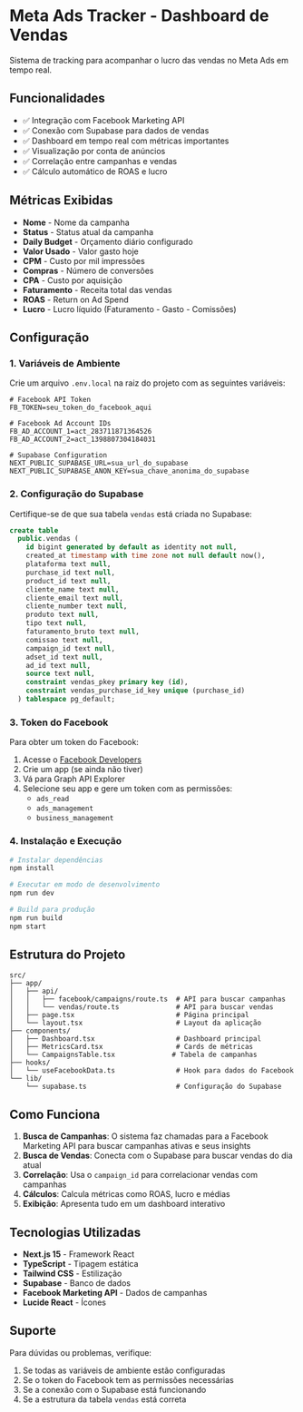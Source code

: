 # Meta Ads Tracker - Dashboard de Vendas

Sistema de tracking para acompanhar o lucro das vendas no Meta Ads em tempo real.

## Funcionalidades

- ✅ Integração com Facebook Marketing API
- ✅ Conexão com Supabase para dados de vendas
- ✅ Dashboard em tempo real com métricas importantes
- ✅ Visualização por conta de anúncios
- ✅ Correlação entre campanhas e vendas
- ✅ Cálculo automático de ROAS e lucro

## Métricas Exibidas

- **Nome** - Nome da campanha
- **Status** - Status atual da campanha
- **Daily Budget** - Orçamento diário configurado
- **Valor Usado** - Valor gasto hoje
- **CPM** - Custo por mil impressões
- **Compras** - Número de conversões
- **CPA** - Custo por aquisição
- **Faturamento** - Receita total das vendas
- **ROAS** - Return on Ad Spend
- **Lucro** - Lucro líquido (Faturamento - Gasto - Comissões)

## Configuração

### 1. Variáveis de Ambiente

Crie um arquivo `.env.local` na raiz do projeto com as seguintes variáveis:

```env
# Facebook API Token
FB_TOKEN=seu_token_do_facebook_aqui

# Facebook Ad Account IDs
FB_AD_ACCOUNT_1=act_283711871364526
FB_AD_ACCOUNT_2=act_1398807304184031

# Supabase Configuration
NEXT_PUBLIC_SUPABASE_URL=sua_url_do_supabase
NEXT_PUBLIC_SUPABASE_ANON_KEY=sua_chave_anonima_do_supabase
```

### 2. Configuração do Supabase

Certifique-se de que sua tabela `vendas` está criada no Supabase:

```sql
create table
  public.vendas (
    id bigint generated by default as identity not null,
    created_at timestamp with time zone not null default now(),
    plataforma text null,
    purchase_id text null,
    product_id text null,
    cliente_name text null,
    cliente_email text null,
    cliente_number text null,
    produto text null,
    tipo text null,
    faturamento_bruto text null,
    comissao text null,
    campaign_id text null,
    adset_id text null,
    ad_id text null,
    source text null,
    constraint vendas_pkey primary key (id),
    constraint vendas_purchase_id_key unique (purchase_id)
  ) tablespace pg_default;
```

### 3. Token do Facebook

Para obter um token do Facebook:

1. Acesse o [Facebook Developers](https://developers.facebook.com/)
2. Crie um app (se ainda não tiver)
3. Vá para Graph API Explorer
4. Selecione seu app e gere um token com as permissões:
   - `ads_read`
   - `ads_management`
   - `business_management`

### 4. Instalação e Execução

```bash
# Instalar dependências
npm install

# Executar em modo de desenvolvimento
npm run dev

# Build para produção
npm run build
npm start
```

## Estrutura do Projeto

```
src/
├── app/
│   ├── api/
│   │   ├── facebook/campaigns/route.ts  # API para buscar campanhas
│   │   └── vendas/route.ts              # API para buscar vendas
│   ├── page.tsx                         # Página principal
│   └── layout.tsx                       # Layout da aplicação
├── components/
│   ├── Dashboard.tsx                    # Dashboard principal
│   ├── MetricsCard.tsx                  # Cards de métricas
│   └── CampaignsTable.tsx              # Tabela de campanhas
├── hooks/
│   └── useFacebookData.ts               # Hook para dados do Facebook
└── lib/
    └── supabase.ts                      # Configuração do Supabase
```

## Como Funciona

1. **Busca de Campanhas**: O sistema faz chamadas para a Facebook Marketing API para buscar campanhas ativas e seus insights
2. **Busca de Vendas**: Conecta com o Supabase para buscar vendas do dia atual
3. **Correlação**: Usa o `campaign_id` para correlacionar vendas com campanhas
4. **Cálculos**: Calcula métricas como ROAS, lucro e médias
5. **Exibição**: Apresenta tudo em um dashboard interativo

## Tecnologias Utilizadas

- **Next.js 15** - Framework React
- **TypeScript** - Tipagem estática
- **Tailwind CSS** - Estilização
- **Supabase** - Banco de dados
- **Facebook Marketing API** - Dados de campanhas
- **Lucide React** - Ícones

## Suporte

Para dúvidas ou problemas, verifique:

1. Se todas as variáveis de ambiente estão configuradas
2. Se o token do Facebook tem as permissões necessárias
3. Se a conexão com o Supabase está funcionando
4. Se a estrutura da tabela `vendas` está correta
